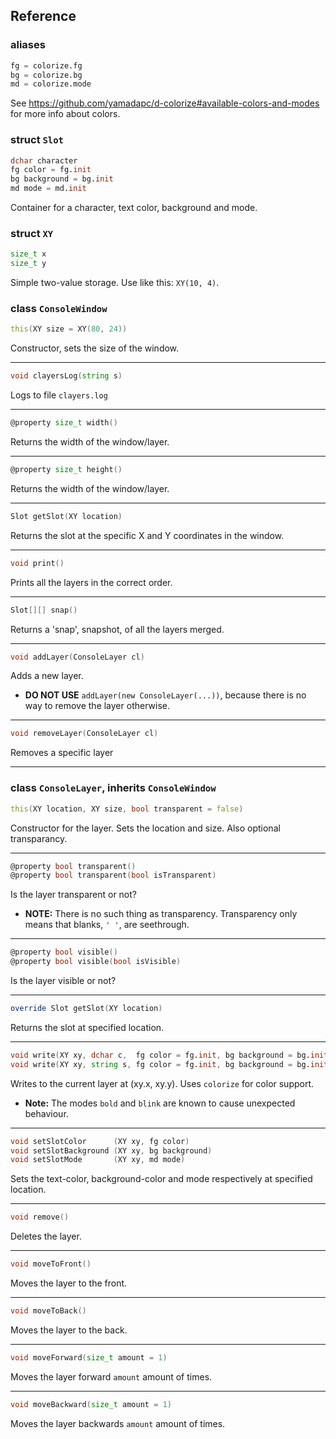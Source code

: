 ## Reference

### aliases
```d
fg = colorize.fg
bg = colorize.bg
md = colorize.mode
```
See <https://github.com/yamadapc/d-colorize#available-colors-and-modes> for more info about colors.

### struct ```Slot```
```d
dchar character
fg color = fg.init
bg background = bg.init
md mode = md.init
```
Container for a character, text color, background and mode.

### struct ```XY```
```d
size_t x
size_t y
```
Simple two-value storage. Use like this: `XY(10, 4)`.

### class ```ConsoleWindow```

```d
this(XY size = XY(80, 24))
```
Constructor, sets the size of the window.

---

```d
void clayersLog(string s)
```
Logs to file `clayers.log`

---

```d
@property size_t width()
```
Returns the width of the window/layer.

---

```d
@property size_t height()
```
Returns the width of the window/layer.

---

```d
Slot getSlot(XY location)
```
Returns the slot at the specific X and Y coordinates in the window. 

---

```d
void print()
```
Prints all the layers in the correct order.

---

```d
Slot[][] snap()
```
Returns a 'snap', snapshot, of all the layers merged.

---

```d
void addLayer(ConsoleLayer cl)
```
Adds a new layer.  
* **DO NOT USE** ```addLayer(new ConsoleLayer(...))```, because there is no way to remove the layer otherwise.

---

```d
void removeLayer(ConsoleLayer cl)
```
Removes a specific layer

---

### class ```ConsoleLayer```, inherits ```ConsoleWindow```

```d
this(XY location, XY size, bool transparent = false)
```
Constructor for the layer. Sets the location and size. Also optional transparancy.

---

```d
@property bool transparent()
@property bool transparent(bool isTransparent)
```
Is the layer transparent or not?
* **NOTE:** There is no such thing as transparency. Transparency only means that blanks, `' '`, are seethrough.

---

```d
@property bool visible()
@property bool visible(bool isVisible)
```
Is the layer visible or not?

---

```d
override Slot getSlot(XY location)
```
Returns the slot at specified location.

---

```d
void write(XY xy, dchar c,  fg color = fg.init, bg background = bg.init, md mode = md.init)
void write(XY xy, string s, fg color = fg.init, bg background = bg.init, md mode = md.init)
```
Writes to the current layer at (xy.x, xy.y). Uses `colorize` for color support.
* **Note:** The modes `bold` and `blink` are known to cause unexpected behaviour.

---

```d
void setSlotColor      (XY xy, fg color)
void setSlotBackground (XY xy, bg background)
void setSlotMode       (XY xy, md mode)
```
Sets the text-color, background-color and mode respectively at specified location.

---

```d
void remove()
```
Deletes the layer.

---

```d
void moveToFront()
```
Moves the layer to the front.

---

```d
void moveToBack()
```
Moves the layer to the back.

---

```d
void moveForward(size_t amount = 1)
```
Moves the layer forward `amount` amount of times.

---

```d
void moveBackward(size_t amount = 1)
```
Moves the layer backwards `amount` amount of times.
